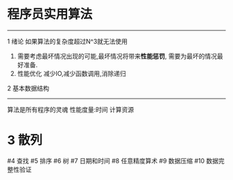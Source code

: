 程序员实用算法
==============

---

1 绪论 如果算法的复杂度超过N^3就无法使用

1.	需要考虑最坏情况出现的可能,最坏情况将带来**性能惩罚**, 需要为最坏的情况最好准备.
2.	性能优化 减少IO,减少函数调用,消除递归

2 基本数据结构

---

算法是所有程序的灵魂 性能度量:时间 计算资源

3 散列
======

#4 查找 #5 排序 #6 树 #7 日期和时间 #8 任意精度算术 #9 数据压缩 #10 数据完整性验证
